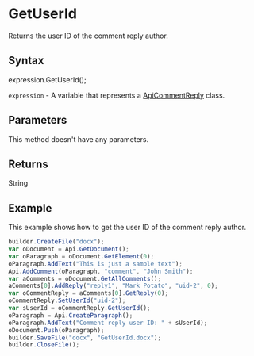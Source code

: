 # GetUserId

Returns the user ID of the comment reply author.

## Syntax

expression.GetUserId();

`expression` - A variable that represents a [ApiCommentReply](../ApiCommentReply.md) class.

## Parameters

This method doesn't have any parameters.

## Returns

String

## Example

This example shows how to get the user ID of the comment reply author.

```javascript
builder.CreateFile("docx");
var oDocument = Api.GetDocument();
var oParagraph = oDocument.GetElement(0);
oParagraph.AddText("This is just a sample text");
Api.AddComment(oParagraph, "comment", "John Smith");
var aComments = oDocument.GetAllComments();
aComments[0].AddReply("reply1", "Mark Potato", "uid-2", 0);
var oCommentReply = aComments[0].GetReply(0);
oCommentReply.SetUserId("uid-2");
var sUserId = oCommentReply.GetUserId();
oParagraph = Api.CreateParagraph();
oParagraph.AddText("Comment reply user ID: " + sUserId);
oDocument.Push(oParagraph);
builder.SaveFile("docx", "GetUserId.docx");
builder.CloseFile();
```